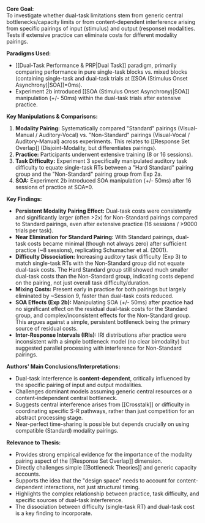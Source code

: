 **Core Goal:**  
To investigate whether dual-task limitations stem from generic central bottlenecks/capacity limits or from content-dependent interference arising from specific pairings of input (stimulus) and output (response) modalities. Tests if extensive practice can eliminate costs for different modality pairings.

**Paradigms Used:**

- [[Dual-Task Performance & PRP|Dual Task]] paradigm, primarily comparing performance in pure single-task blocks vs. mixed blocks (containing single-task and dual-task trials at [[SOA (Stimulus Onset Asynchrony)|SOA]]=0ms).
- Experiment 2b introduced [[SOA (Stimulus Onset Asynchrony)|SOA]] manipulation (+/- 50ms) within the dual-task trials after extensive practice.

**Key Manipulations & Comparisons:**

1. **Modality Pairing:** Systematically compared "Standard" pairings (Visual-Manual / Auditory-Vocal) vs. "Non-Standard" pairings (Visual-Vocal / Auditory-Manual) across experiments. This relates to [[Response Set Overlap]] (Disjoint-Modality, but differentiates pairings).
2. **Practice:** Participants underwent extensive training (8 or 16 sessions).
3. **Task Difficulty:** Experiment 3 specifically manipulated auditory task difficulty to equate single-task RTs between a "Hard Standard" pairing group and the "Non-Standard" pairing group from Exp 2a.
4. **SOA:** Experiment 2b introduced SOA manipulation (+/- 50ms) after 16 sessions of practice at SOA=0.

**Key Findings:**

- **Persistent Modality Pairing Effect:** Dual-task costs were consistently and significantly larger (often >2x) for Non-Standard pairings compared to Standard pairings, even after extensive practice (16 sessions / >9000 trials per task).
- **Near Elimination for Standard Pairing:** With Standard pairings, dual-task costs became minimal (though not always zero) after sufficient practice (~8 sessions), replicating Schumacher et al. (2001).
- **Difficulty Dissociation:** Increasing auditory task difficulty (Exp 3) to match single-task RTs with the Non-Standard group did not equate dual-task costs. The Hard Standard group still showed much smaller dual-task costs than the Non-Standard group, indicating costs depend on the pairing, not just overall task difficulty/duration.
- **Mixing Costs:** Present early in practice for both pairings but largely eliminated by ~Session 9, faster than dual-task costs reduced.
- **SOA Effects (Exp 2b):** Manipulating SOA (+/- 50ms) after practice had no significant effect on the residual dual-task costs for the Standard group, and complex/inconsistent effects for the Non-Standard group. This argues against a simple, persistent bottleneck being the primary source of residual costs.
- **Inter-Response Intervals (IRIs):** IRI distributions after practice were inconsistent with a simple bottleneck model (no clear bimodality) but suggested parallel processing with interference for Non-Standard pairings.

**Authors' Main Conclusions/Interpretations:**

- Dual-task interference is **content-dependent**, critically influenced by the specific pairing of input and output modalities.
- Challenges dominant models assuming generic central resources or a content-independent central bottleneck.
- Suggests central interference arises from [[Crosstalk]] or difficulty in coordinating specific S-R pathways, rather than just competition for an abstract processing stage.
- Near-perfect time-sharing is possible but depends crucially on using compatible (Standard) modality pairings.

**Relevance to Thesis:**

- Provides strong empirical evidence for the importance of the modality pairing aspect of the [[Response Set Overlap]] dimension.
- Directly challenges simple [[Bottleneck Theories]] and generic capacity accounts.
- Supports the idea that the "design space" needs to account for content-dependent interactions, not just structural timing.
- Highlights the complex relationship between practice, task difficulty, and specific sources of dual-task interference.
- The dissociation between difficulty (single-task RT) and dual-task cost is a key finding to incorporate.